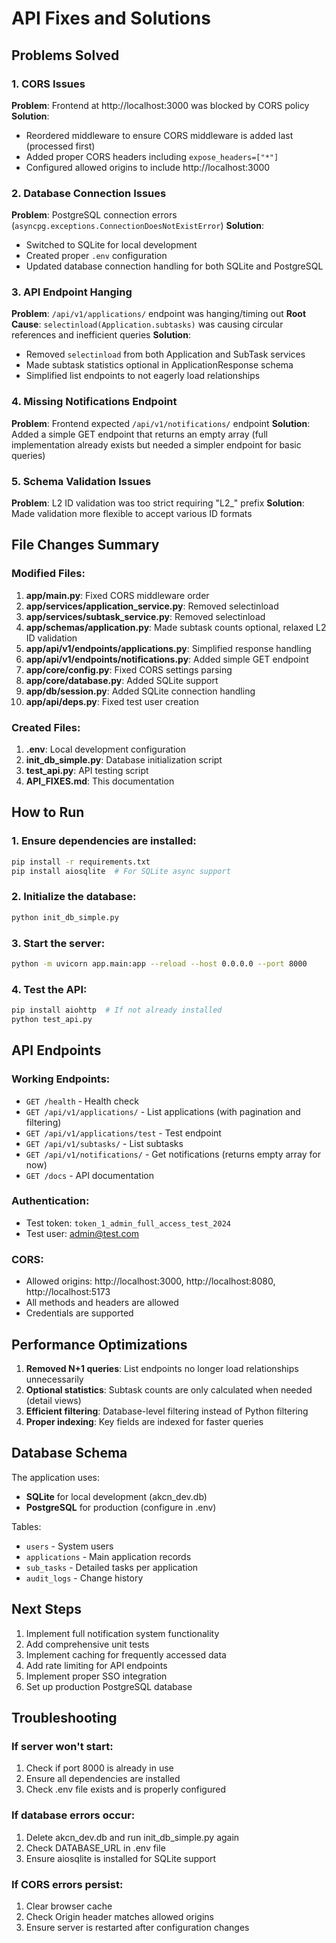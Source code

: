 # API Fixes and Solutions

## Problems Solved

### 1. CORS Issues
**Problem**: Frontend at http://localhost:3000 was blocked by CORS policy
**Solution**:
- Reordered middleware to ensure CORS middleware is added last (processed first)
- Added proper CORS headers including `expose_headers=["*"]`
- Configured allowed origins to include http://localhost:3000

### 2. Database Connection Issues
**Problem**: PostgreSQL connection errors (`asyncpg.exceptions.ConnectionDoesNotExistError`)
**Solution**:
- Switched to SQLite for local development
- Created proper `.env` configuration
- Updated database connection handling for both SQLite and PostgreSQL

### 3. API Endpoint Hanging
**Problem**: `/api/v1/applications/` endpoint was hanging/timing out
**Root Cause**: `selectinload(Application.subtasks)` was causing circular references and inefficient queries
**Solution**:
- Removed `selectinload` from both Application and SubTask services
- Made subtask statistics optional in ApplicationResponse schema
- Simplified list endpoints to not eagerly load relationships

### 4. Missing Notifications Endpoint
**Problem**: Frontend expected `/api/v1/notifications/` endpoint
**Solution**: Added a simple GET endpoint that returns an empty array (full implementation already exists but needed a simpler endpoint for basic queries)

### 5. Schema Validation Issues
**Problem**: L2 ID validation was too strict requiring "L2_" prefix
**Solution**: Made validation more flexible to accept various ID formats

## File Changes Summary

### Modified Files:
1. **app/main.py**: Fixed CORS middleware order
2. **app/services/application_service.py**: Removed selectinload
3. **app/services/subtask_service.py**: Removed selectinload
4. **app/schemas/application.py**: Made subtask counts optional, relaxed L2 ID validation
5. **app/api/v1/endpoints/applications.py**: Simplified response handling
6. **app/api/v1/endpoints/notifications.py**: Added simple GET endpoint
7. **app/core/config.py**: Fixed CORS settings parsing
8. **app/core/database.py**: Added SQLite support
9. **app/db/session.py**: Added SQLite connection handling
10. **app/api/deps.py**: Fixed test user creation

### Created Files:
1. **.env**: Local development configuration
2. **init_db_simple.py**: Database initialization script
3. **test_api.py**: API testing script
4. **API_FIXES.md**: This documentation

## How to Run

### 1. Ensure dependencies are installed:
```bash
pip install -r requirements.txt
pip install aiosqlite  # For SQLite async support
```

### 2. Initialize the database:
```bash
python init_db_simple.py
```

### 3. Start the server:
```bash
python -m uvicorn app.main:app --reload --host 0.0.0.0 --port 8000
```

### 4. Test the API:
```bash
pip install aiohttp  # If not already installed
python test_api.py
```

## API Endpoints

### Working Endpoints:
- `GET /health` - Health check
- `GET /api/v1/applications/` - List applications (with pagination and filtering)
- `GET /api/v1/applications/test` - Test endpoint
- `GET /api/v1/subtasks/` - List subtasks
- `GET /api/v1/notifications/` - Get notifications (returns empty array for now)
- `GET /docs` - API documentation

### Authentication:
- Test token: `token_1_admin_full_access_test_2024`
- Test user: admin@test.com

### CORS:
- Allowed origins: http://localhost:3000, http://localhost:8080, http://localhost:5173
- All methods and headers are allowed
- Credentials are supported

## Performance Optimizations

1. **Removed N+1 queries**: List endpoints no longer load relationships unnecessarily
2. **Optional statistics**: Subtask counts are only calculated when needed (detail views)
3. **Efficient filtering**: Database-level filtering instead of Python filtering
4. **Proper indexing**: Key fields are indexed for faster queries

## Database Schema

The application uses:
- **SQLite** for local development (akcn_dev.db)
- **PostgreSQL** for production (configure in .env)

Tables:
- `users` - System users
- `applications` - Main application records
- `sub_tasks` - Detailed tasks per application
- `audit_logs` - Change history

## Next Steps

1. Implement full notification system functionality
2. Add comprehensive unit tests
3. Implement caching for frequently accessed data
4. Add rate limiting for API endpoints
5. Implement proper SSO integration
6. Set up production PostgreSQL database

## Troubleshooting

### If server won't start:
1. Check if port 8000 is already in use
2. Ensure all dependencies are installed
3. Check .env file exists and is properly configured

### If database errors occur:
1. Delete akcn_dev.db and run init_db_simple.py again
2. Check DATABASE_URL in .env file
3. Ensure aiosqlite is installed for SQLite support

### If CORS errors persist:
1. Clear browser cache
2. Check Origin header matches allowed origins
3. Ensure server is restarted after configuration changes
